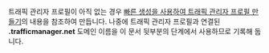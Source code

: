 트래픽 관리자 프로필이 아직 없는 경우 [빠른 생성을 사용하여 트래픽 관리자 프로필 만들기](/library/windowsazure/dn339012.aspx)의 내용을 참조하여 만듭니다. 나중에 트래픽 관리자 프로필과 연결된 **.trafficmanager.net** 도메인 이름을 이 문서 뒷부분의 단계에서 사용하므로 기록해 둡니다.

<!---HONumber=July15_HO4-->